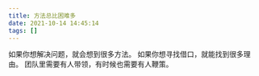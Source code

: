 ```yaml
---
title: 方法总比困难多
date: 2021-10-14 14:45:14
tags: []
---
```

如果你想解决问题，就会想到很多方法。
如果你想寻找借口，就能找到很多理由。
团队里需要有人带领，有时候也需要有人鞭策。
